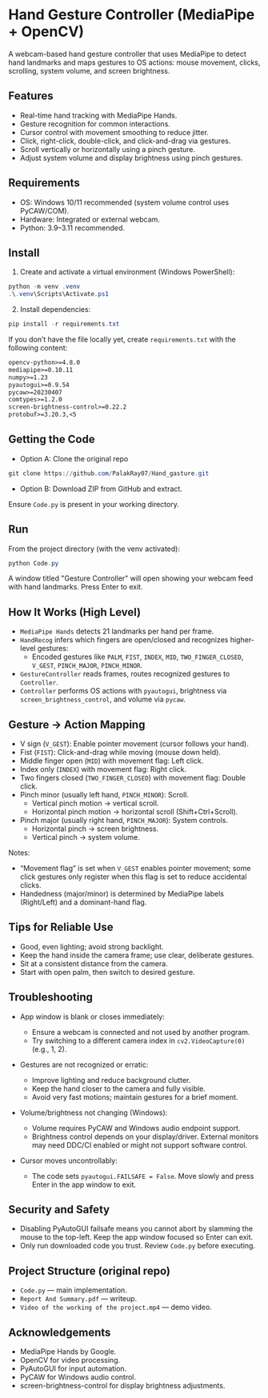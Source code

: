 # Hand Gesture Controller (MediaPipe + OpenCV)

A webcam-based hand gesture controller that uses MediaPipe to detect hand landmarks and maps gestures to OS actions: mouse movement, clicks, scrolling, system volume, and screen brightness.


## Features
- Real-time hand tracking with MediaPipe Hands.
- Gesture recognition for common interactions.
- Cursor control with movement smoothing to reduce jitter.
- Click, right-click, double-click, and click-and-drag via gestures.
- Scroll vertically or horizontally using a pinch gesture.
- Adjust system volume and display brightness using pinch gestures.

## Requirements
- OS: Windows 10/11 recommended (system volume control uses PyCAW/COM).
- Hardware: Integrated or external webcam.
- Python: 3.9–3.11 recommended.

## Install
1) Create and activate a virtual environment (Windows PowerShell):
```powershell
python -m venv .venv
.\.venv\Scripts\Activate.ps1
```

2) Install dependencies:
```powershell
pip install -r requirements.txt
```
If you don’t have the file locally yet, create `requirements.txt` with the following content:
```txt
opencv-python>=4.8.0
mediapipe>=0.10.11
numpy>=1.23
pyautogui>=0.9.54
pycaw>=20230407
comtypes>=1.2.0
screen-brightness-control>=0.22.2
protobuf>=3.20.3,<5
```

## Getting the Code
- Option A: Clone the original repo
```powershell
git clone https://github.com/PalakRay07/Hand_gasture.git
```
- Option B: Download ZIP from GitHub and extract.

Ensure `Code.py` is present in your working directory.

## Run
From the project directory (with the venv activated):
```powershell
python Code.py
```
A window titled "Gesture Controller" will open showing your webcam feed with hand landmarks. Press Enter to exit.

## How It Works (High Level)
- `MediaPipe Hands` detects 21 landmarks per hand per frame.
- `HandRecog` infers which fingers are open/closed and recognizes higher-level gestures:
  - Encoded gestures like `PALM`, `FIST`, `INDEX`, `MID`, `TWO_FINGER_CLOSED`, `V_GEST`, `PINCH_MAJOR`, `PINCH_MINOR`.
- `GestureController` reads frames, routes recognized gestures to `Controller`.
- `Controller` performs OS actions with `pyautogui`, brightness via `screen_brightness_control`, and volume via `pycaw`.

## Gesture → Action Mapping
- V sign (`V_GEST`): Enable pointer movement (cursor follows your hand).
- Fist (`FIST`): Click-and-drag while moving (mouse down held).
- Middle finger open (`MID`) with movement flag: Left click.
- Index only (`INDEX`) with movement flag: Right click.
- Two fingers closed (`TWO_FINGER_CLOSED`) with movement flag: Double click.
- Pinch minor (usually left hand, `PINCH_MINOR`): Scroll.
  - Vertical pinch motion → vertical scroll.
  - Horizontal pinch motion → horizontal scroll (Shift+Ctrl+Scroll).
- Pinch major (usually right hand, `PINCH_MAJOR`): System controls.
  - Horizontal pinch → screen brightness.
  - Vertical pinch → system volume.

Notes:
- “Movement flag” is set when `V_GEST` enables pointer movement; some click gestures only register when this flag is set to reduce accidental clicks.
- Handedness (major/minor) is determined by MediaPipe labels (Right/Left) and a dominant-hand flag.

## Tips for Reliable Use
- Good, even lighting; avoid strong backlight.
- Keep the hand inside the camera frame; use clear, deliberate gestures.
- Sit at a consistent distance from the camera.
- Start with open palm, then switch to desired gesture.

## Troubleshooting
- App window is blank or closes immediately:
  - Ensure a webcam is connected and not used by another program.
  - Try switching to a different camera index in `cv2.VideoCapture(0)` (e.g., 1, 2).

- Gestures are not recognized or erratic:
  - Improve lighting and reduce background clutter.
  - Keep the hand closer to the camera and fully visible.
  - Avoid very fast motions; maintain gestures for a brief moment.

- Volume/brightness not changing (Windows):
  - Volume requires PyCAW and Windows audio endpoint support.
  - Brightness control depends on your display/driver. External monitors may need DDC/CI enabled or might not support software control.

- Cursor moves uncontrollably:
  - The code sets `pyautogui.FAILSAFE = False`. Move slowly and press Enter in the app window to exit.

## Security and Safety
- Disabling PyAutoGUI failsafe means you cannot abort by slamming the mouse to the top-left. Keep the app window focused so Enter can exit.
- Only run downloaded code you trust. Review `Code.py` before executing.

## Project Structure (original repo)
- `Code.py` — main implementation.
- `Report And Summary.pdf` — writeup.
- `Video of the working of the project.mp4` — demo video.

## Acknowledgements
- MediaPipe Hands by Google.
- OpenCV for video processing.
- PyAutoGUI for input automation.
- PyCAW for Windows audio control.
- screen-brightness-control for display brightness adjustments.
